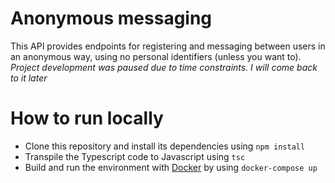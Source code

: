 # Anonymous messaging

This API provides endpoints for  registering and messaging between users in an anonymous way, using no personal identifiers (unless you want to).   
_Project development was paused due to time constraints. I will come back to it later_ 
# How to run locally
 - Clone this repository and install its dependencies using `npm install`
 - Transpile the Typescript code to Javascript using `tsc`
 - Build and run the environment with [Docker](https://www.docker.com/products/docker-desktop/) by using `docker-compose up` 
